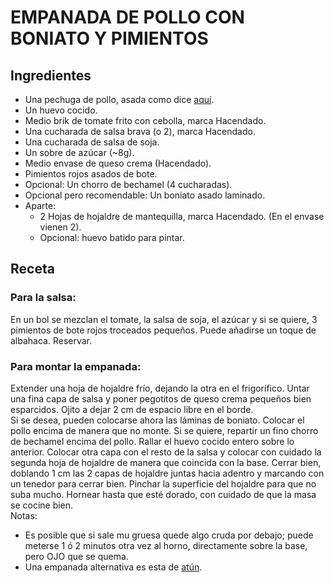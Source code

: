 # EMPANADA DE POLLO CON BONIATO Y PIMIENTOS

## Ingredientes

- Una pechuga de pollo, asada como dice [aquí](PechugasDePolloAsadas.md).
- Un huevo cocido.
- Medio brik de tomate frito con cebolla, marca Hacendado.
- Una cucharada de salsa brava (o 2), marca Hacendado.
- Una cucharada de salsa de soja.
- Un sobre de azúcar (~8g).
- Medio envase de queso crema (Hacendado).
- Pimientos rojos asados de bote.
- Opcional: Un chorro de bechamel (4 cucharadas).
- Opcional pero recomendable: Un boniato asado laminado.
- Aparte:
    - 2 Hojas de hojaldre de mantequilla, marca Hacendado. (En el envase vienen 2).
    - Opcional: huevo batido para pintar.


## Receta

### Para la salsa:

En un bol se mezclan el tomate, la salsa de soja, el azúcar y si se quiere, 3 pimientos de bote rojos troceados pequeños. Puede añadirse un toque de albahaca. Reservar. <br>

### Para montar la empanada:
Extender una hoja de hojaldre frío, dejando la otra en el frigorífico. Untar una fina capa de salsa y poner pegotitos de queso crema pequeños bien esparcidos. Ojito a dejar 2 cm de espacio libre en el borde. <br>
Si se desea, pueden colocarse ahora las láminas de boniato. Colocar el pollo encima de manera que no monte. Si se quiere, repartir un fino chorro de bechamel encima del pollo. Rallar el huevo cocido entero sobre lo anterior. Colocar otra capa con el resto de la salsa y colocar con cuidado la segunda hoja de hojaldre de manera que coincida con la base. Cerrar bien, doblando 1 cm las 2 capas de hojaldre juntas hacia adentro y marcando con un tenedor para cerrar bien. Pinchar la superficie del hojaldre para que no suba mucho. Hornear hasta que esté dorado, con cuidado de que la masa se cocine bien.
<br>
Notas:
- Es posible que si sale mu gruesa quede algo cruda por debajo; puede meterse 1 ó 2 minutos otra vez al horno, directamente sobre la base, pero OJO que se quema.
- Una empanada alternativa es esta de [atún](/varios/EmpanadaDeAtun).



